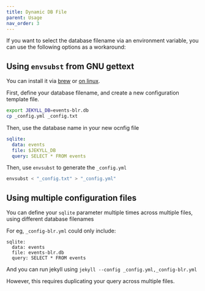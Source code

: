 ```yaml
---
title: Dynamic DB File
parent: Usage
nav_order: 3
---
```


If you want to select the database filename via an environment variable,
you can use the following options as a workaround:

## Using `envsubst` from GNU gettext

You can install it via [brew](https://formulae.brew.sh/formula/gettext)
or [on linux](https://repology.org/project/gettext/versions).

First, define your database filename,
and create a new configuration template file.

```sh
export JEKYLL_DB=events-blr.db
cp _config.yml _config.txt
```

Then, use the database name in your new ocnfig file

```yaml
sqlite:
  data: events
  file: $JEKYLL_DB
  query: SELECT * FROM events
```

Then, use `envsubst` to generate the `_config.yml`

```bash
envsubst < "_config.txt" > "_config.yml"
```

## Using multiple configuration files

You can define your `sqlite` parameter multiple times
across multiple files, using different database filenames

For eg, `_config-blr.yml` could only include:

```
sqlite:
  data: events
  file: events-blr.db
  query: SELECT * FROM events
```

And you can run jekyll using `jekyll --config _config.yml,_config-blr.yml`

However, this requires duplicating your query across multiple files.